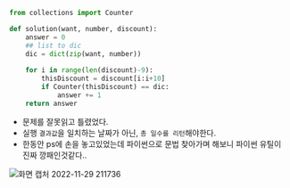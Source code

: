 ```python
from collections import Counter

def solution(want, number, discount):
    answer = 0
    ## list to dic
    dic = dict(zip(want, number))
    
    for i in range(len(discount)-9):
        thisDiscount = discount[i:i+10]
        if Counter(thisDiscount) == dic:
            answer += 1
    return answer
```

- 문제를 잘못읽고 틀렸었다.
- 실행 `결과값`을 일치하는 날짜가 아닌, `총 일수를 리턴`해야한다.
- 한동안 ps에 손을 놓고있었는데 파이썬으로 문법 찾아가며 해보니 파이썬 유틸이 진짜 깡패인것같다..

![화면 캡처 2022-11-29 211736](https://user-images.githubusercontent.com/95848796/204527390-522201ed-3bac-4316-b55d-f95d8c3f7da4.png)
